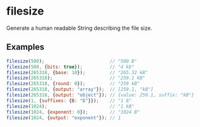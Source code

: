 # filesize
Generate a human readable String describing the file size.


## Examples

```javascript
filesize(500);                        // "500 B"
filesize(500, {bits: true});          // "4 kb"
filesize(265318, {base: 10});         // "265.32 kB"
filesize(265318);                     // "259.1 kB"
filesize(265318, {round: 0});         // "259 kB"
filesize(265318, {output: "array"});  // [259.1, "kB"]
filesize(265318, {output: "object"}); // {value: 259.1, suffix: "kB"}
filesize(1, {suffixes: {B: "Б"}});    // "1 Б"
filesize(1024);                       // "1 kB"
filesize(1024, {exponent: 0});        // "1024 B"
filesize(1024, {output: "exponent"}); // 1
```
